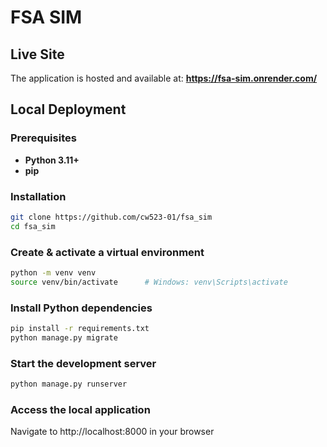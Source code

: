 # FSA SIM

## Live Site
The application is hosted and available at: **https://fsa-sim.onrender.com/**

## Local Deployment

### Prerequisites
- **Python 3.11+**
- **pip**

### Installation
```bash
git clone https://github.com/cw523-01/fsa_sim
cd fsa_sim
```

### Create & activate a virtual environment
```bash
python -m venv venv
source venv/bin/activate      # Windows: venv\Scripts\activate
```

### Install Python dependencies
```bash
pip install -r requirements.txt
python manage.py migrate
```

### Start the development server
```bash
python manage.py runserver
```

### Access the local application
Navigate to http://localhost:8000 in your browser